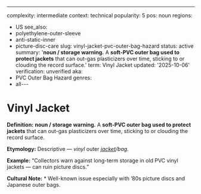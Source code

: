 ---
complexity: intermediate
context: technical
popularity: 5
pos: noun
regions:
- US
see_also:
- polyethylene-outer-sleeve
- anti-static-inner
- picture-disc-care
slug: vinyl-jacket-pvc-outer-bag-hazard
status: active
summary: '**noun / storage warning.** A **soft-PVC outer bag used to protect jackets**
  that can out-gas plasticizers over time, sticking to or clouding the record surface.'
term: Vinyl Jacket
updated: '2025-10-06'
verification: unverified
aka:
- PVC Outer Bag Hazard
genres:
- all---

# Vinyl Jacket

**Definition:** **noun / storage warning.** A **soft-PVC outer bag used to protect jackets** that can out-gas plasticizers over time, sticking to or clouding the record surface.

**Etymology:** Descriptive — *vinyl* outer *[jacket](../j/jacket/)/bag*.

**Example:** “Collectors warn against long-term storage in old PVC vinyl jackets — can ruin picture discs.”

**Cultural Note:** * Well-known issue especially with ’80s picture discs and Japanese outer bags.

